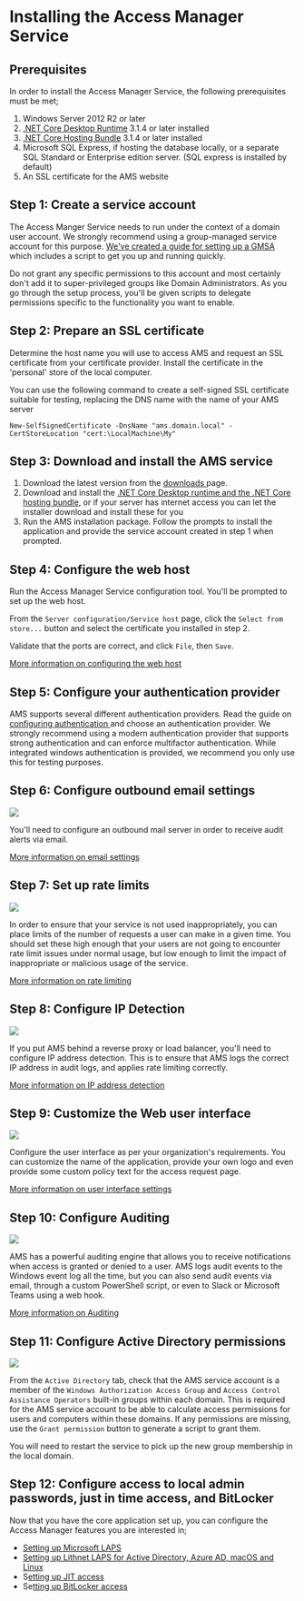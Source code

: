 # Installing the Access Manager Service

## Prerequisites

In order to install the Access Manager Service, the following prerequisites must be met;

1. Windows Server 2012 R2 or later
2. [.NET Core Desktop Runtime](https://dotnet.microsoft.com/download/dotnet-core/3.1/runtime) 3.1.4 or later installed
3. [.NET Core Hosting Bundle](https://dotnet.microsoft.com/download/dotnet-core/3.1/runtime) 3.1.4 or later installed
4. Microsoft SQL Express, if hosting the database locally, or a separate SQL Standard or Enterprise edition server. (SQL express is installed by default)
5. An SSL certificate for the AMS website

## Step 1: Create a service account

The Access Manger Service needs to run under the context of a domain user account. We strongly recommend using a group-managed service account for this purpose. [We've created a guide for setting up a GMSA](creating-a-service-account-for-the-access-manager-service.md) which includes a script to get you up and running quickly.

Do not grant any specific permissions to this account and most certainly don't add it to super-privileged groups like Domain Administrators. As you go through the setup process, you'll be given scripts to delegate permissions specific to the functionality you want to enable.

## Step 2: Prepare an SSL certificate

Determine the host name you will use to access AMS and request an SSL certificate from your certificate provider. Install the certificate in the 'personal' store of the local computer.

You can use the following command to create a self-signed SSL certificate suitable for testing, replacing the DNS name with the name of your AMS server

```
New-SelfSignedCertificate -DnsName "ams.domain.local" -CertStoreLocation "cert:\LocalMachine\My"
```

## Step 3: Download and install the AMS service

1. Download the latest version from the [downloads ](../downloads.md)page.
2. Download and install the [.NET Core Desktop runtime and the .NET Core hosting bundle](https://dotnet.microsoft.com/download/dotnet-core/3.1/runtime), or if your server has internet access you can let the installer download and install these for you
3. Run the AMS installation package. Follow the prompts to install the application and provide the service account created in step 1 when prompted.

## Step 4: Configure the web host

Run the Access Manager Service configuration tool. You'll be prompted to set up the web host.

From the `Server configuration/Service host` page, click the `Select from store...` button and select the certificate you installed in step 2.

Validate that the ports are correct, and click `File`, then `Save`.

[More information on configuring the web host](../../help-and-support/app-pages/service-host-page.md)

## Step 5: Configure your authentication provider

AMS supports several different authentication providers. Read the guide on [configuring authentication ](../../configuration/setting-up-authentication/)and choose an authentication provider. We strongly recommend using a modern authentication provider that supports strong authentication and can enforce multifactor authentication. While integrated windows authentication is provided, we recommend you only use this for testing purposes.

## Step 6: Configure outbound email settings

![](../../.gitbook/assets/ui-page-email.png)

You'll need to configure an outbound mail server in order to receive audit alerts via email.

[More information on email settings](../../help-and-support/app-pages/email-page.md)

## Step 7: Set up rate limits

![](../../.gitbook/assets/ui-page-rate-limits.png)

In order to ensure that your service is not used inappropriately, you can place limits of the number of requests a user can make in a given time. You should set these high enough that your users are not going to encounter rate limit issues under normal usage, but low enough to limit the impact of inappropriate or malicious usage of the service.

[More information on rate limiting](../../help-and-support/app-pages/rate-limits-page.md)

## Step 8: Configure IP Detection

![](../../.gitbook/assets/ui-page-ip-address-detection.png)

If you put AMS behind a reverse proxy or load balancer, you'll need to configure IP address detection. This is to ensure that AMS logs the correct IP address in audit logs, and applies rate limiting correctly.

[More information on IP address detection](../../help-and-support/app-pages/ip-address-detection-page.md)

## Step 9: Customize the Web user interface

![](../../.gitbook/assets/ui-page-user-interface.png)

Configure the user interface as per your organization's requirements. You can customize the name of the application, provide your own logo and even provide some custom policy text for the access request page.

[More information on user interface settings](../../help-and-support/app-pages/user-interface-page.md)

## Step 10: Configure Auditing

![](../../.gitbook/assets/ui-page-auditing-smtp.png)

AMS has a powerful auditing engine that allows you to receive notifications when access is granted or denied to a user. AMS logs audit events to the Windows event log all the time, but you can also send audit events via email, through a custom PowerShell script, or even to Slack or Microsoft Teams using a web hook.

[More information on Auditing](../../help-and-support/app-pages/auditing-page.md)

## Step 11: Configure Active Directory permissions

![](../../.gitbook/assets/ui-page-active-directory.png)

From the `Active Directory` tab, check that the AMS service account is a member of the `Windows Authorization Access Group` and `Access Control Assistance Operators` built-in groups within each domain. This is required for the AMS service account to be able to calculate access permissions for users and computers within these domains. If any permissions are missing, use the `Grant permission` button to generate a script to grant them.

You will need to restart the service to pick up the new group membership in the local domain.

## Step 12: Configure access to local admin passwords, just in time access, and BitLocker

Now that you have the core application set up, you can configure the Access Manager features you are interested in;

* [Setting up Microsoft LAPS](../../configuration/deploying-features/setting-up-microsoft-laps.md)
* [Setting up Lithnet LAPS for Active Directory, Azure AD, macOS and Linux](../../configuration/deploying-features/setting-up-lithnet-laps/)
* S[etting up JIT access](../../configuration/deploying-features/setting-up-jit-access.md)
* Se[tting up BitLocker access](../../configuration/deploying-features/setting-up-bitlocker-access.md)
